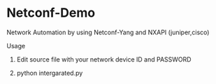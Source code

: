 # Netconf-Demo
Network Automation by using Netconf-Yang and NXAPI (juniper,cisco)





Usage 

1) Edit source file with your network device ID and PASSWORD 

2) python intergarated.py
